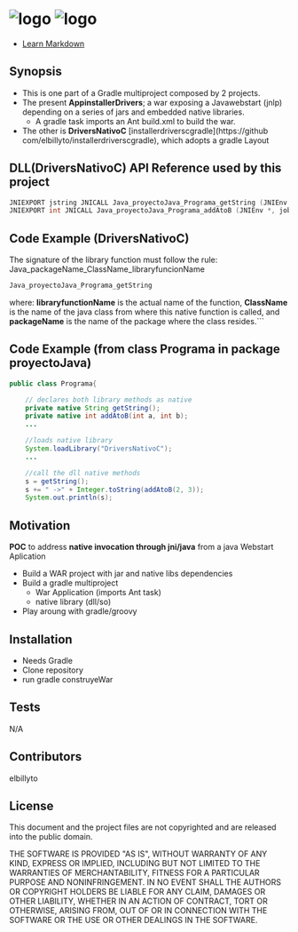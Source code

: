 ![logo](https://avatars1.githubusercontent.com/u/124156?v=3&s=100)
![logo](http://ant.apache.org/images/ant_logo_large.gif)
==========================
* [Learn Markdown](https://bitbucket.org/tutorials/markdowndemo)

## Synopsis
* This is one part of a Gradle multiproject composed by 2 projects. 
* The present **AppinstallerDrivers**; a war exposing a Javawebstart (jnlp) depending on a series of jars and embedded native libraries.
	* A gradle task imports an Ant build.xml to build the war.
* The other is **DriversNativoC** [installerdriverscgradle](https://github com/elbillyto/installerdriverscgradle), which adopts a gradle Layout

## DLL(DriversNativoC) API Reference used by this project
```c
JNIEXPORT jstring JNICALL Java_proyectoJava_Programa_getString (JNIEnv *, jobject);
JNIEXPORT int JNICALL Java_proyectoJava_Programa_addAtoB (JNIEnv *, jobject, jint, jint);
```  

## Code Example (**DriversNativoC**)
The signature of the library function must follow the rule:
Java_packageName_ClassName_libraryfuncionName
```c
Java_proyectoJava_Programa_getString
```
where: 
**libraryfunctionName** is the actual name of the function, 
**ClassName** is the name of the java class from where this native function is called, and
**packageName** is the name of the package where the class resides.```  
  
## Code Example (**from class Programa in package proyectoJava**)
```java
public class Programa{

	// declares both library methods as native
	private native String getString();
	private native int addAtoB(int a, int b);  
	...

	//loads native library
	System.loadLibrary("DriversNativoC");
	...

	//call the dll native methods
	s = getString();
	s += " ->" + Integer.toString(addAtoB(2, 3));
	System.out.println(s);
```
## Motivation
**POC** to address **native invocation through jni/java** from a java Webstart Aplication 
* Build a WAR project with jar and native libs dependencies
* Build a gradle multiproject 
	* War Application (imports Ant task)
	* native library (dll/so)
* Play aroung with gradle/groovy

## Installation
* Needs Gradle
* Clone repository
* run gradle construyeWar


## Tests
N/A

## Contributors
elbillyto

## License

This document and the project files are not copyrighted and are released into the public domain.

THE SOFTWARE IS PROVIDED "AS IS", WITHOUT WARRANTY OF ANY KIND, EXPRESS OR IMPLIED, INCLUDING BUT NOT LIMITED TO THE WARRANTIES OF MERCHANTABILITY, FITNESS FOR A PARTICULAR PURPOSE AND NONINFRINGEMENT. IN NO EVENT SHALL THE AUTHORS OR COPYRIGHT HOLDERS BE LIABLE FOR ANY CLAIM, DAMAGES OR OTHER LIABILITY, WHETHER IN AN ACTION OF CONTRACT, TORT OR OTHERWISE, ARISING FROM, OUT OF OR IN CONNECTION WITH THE SOFTWARE OR THE USE OR OTHER DEALINGS IN THE SOFTWARE.